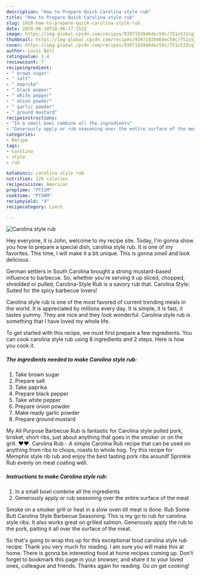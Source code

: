 ```yaml
---
description: "How to Prepare Quick Carolina style rub"
title: "How to Prepare Quick Carolina style rub"
slug: 1010-how-to-prepare-quick-carolina-style-rub
date: 2020-06-10T18:46:17.152Z
image: https://img-global.cpcdn.com/recipes/9397193946dec59c/751x532cq70/carolina-style-rub-recipe-main-photo.jpg
thumbnail: https://img-global.cpcdn.com/recipes/9397193946dec59c/751x532cq70/carolina-style-rub-recipe-main-photo.jpg
cover: https://img-global.cpcdn.com/recipes/9397193946dec59c/751x532cq70/carolina-style-rub-recipe-main-photo.jpg
author: Louis Bell
ratingvalue: 3.4
reviewcount: 7
recipeingredient:
- " brown sugar"
- " salt"
- " paprika"
- " black pepper"
- " white pepper"
- " onion powder"
- " garlic powder"
- " ground mustard"
recipeinstructions:
- "In a small bowl combine all the ingredients"
- "Generously apply or rub seasoning over the entire surface of the meat"
categories:
- Recipe
tags:
- carolina
- style
- rub

katakunci: carolina style rub 
nutrition: 226 calories
recipecuisine: American
preptime: "PT31M"
cooktime: "PT30M"
recipeyield: "4"
recipecategory: Lunch

---
```



![Carolina style rub](https://img-global.cpcdn.com/recipes/9397193946dec59c/751x532cq70/carolina-style-rub-recipe-main-photo.jpg)

Hey everyone, it is John, welcome to my recipe site. Today, I'm gonna show you how to prepare a special dish, carolina style rub. It is one of my favorites. This time, I will make it a bit unique. This is gonna smell and look delicious.

German settlers in South Carolina brought a strong mustard-based influence to barbecue. So, whether you&#39;re serving it up sliced, chopped, shredded or pulled, Carolina-Style Rub is a savory rub that. Carolina Style: Suited for the spicy barbecue lovers!

Carolina style rub is one of the most favored of current trending meals in the world. It is appreciated by millions every day. It is simple, it is fast, it tastes yummy. They are nice and they look wonderful. Carolina style rub is something that I have loved my whole life.


To get started with this recipe, we must first prepare a few ingredients. You can cook carolina style rub using 8 ingredients and 2 steps. Here is how you cook it.

<!--inarticleads1-->

##### The ingredients needed to make Carolina style rub:

1. Take  brown sugar
1. Prepare  salt
1. Take  paprika
1. Prepare  black pepper
1. Take  white pepper
1. Prepare  onion powder
1. Make ready  garlic powder
1. Prepare  ground mustard


My All Purpose Barbecue Rub is fantastic for Carolina style pulled pork, brisket, short ribs, just about anything that goes in the smoker or on the grill. ♥♥. Carolina Rub - A simple Carolina Rub recipe that can be used on anything from ribs to chops, roasts to whole hog. Try this recipe for Memphis style rib rub and enjoy the best tasting pork ribs around! Sprinkle Rub evenly on meat coating well. 

<!--inarticleads2-->

##### Instructions to make Carolina style rub:

1. In a small bowl combine all the ingredients
1. Generously apply or rub seasoning over the entire surface of the meat


Smoke on a smoker grill or heat in a slow oven till meat is done. Rub Some Butt Carolina Style Barbecue Seasoning. This is my go to rub for carolina style ribs. It also works great on grilled salmon. Generously apply the rub to the pork, patting it all over the surface of the meat. 

So that's going to wrap this up for this exceptional food carolina style rub recipe. Thank you very much for reading. I am sure you will make this at home. There is gonna be interesting food at home recipes coming up. Don't forget to bookmark this page in your browser, and share it to your loved ones, colleague and friends. Thanks again for reading. Go on get cooking!
